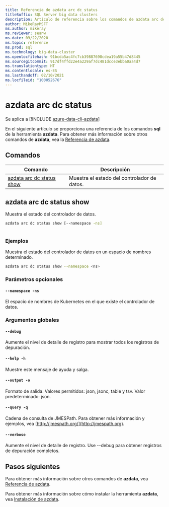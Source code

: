 ```yaml
---
title: Referencia de azdata arc dc status
titleSuffix: SQL Server big data clusters
description: Artículo de referencia sobre los comandos de azdata arc dc status.
author: MikeRayMSFT
ms.author: mikeray
ms.reviewer: seanw
ms.date: 09/22/2020
ms.topic: reference
ms.prod: sql
ms.technology: big-data-cluster
ms.openlocfilehash: 91bcda5ac4fc7cb39887698cdea19a55b47d8445
ms.sourcegitcommit: 917df4ffd22e4a229af7dc481dcce3ebba0aa4d7
ms.translationtype: HT
ms.contentlocale: es-ES
ms.lasthandoff: 02/10/2021
ms.locfileid: "100052676"
---
```

# <a name="azdata-arc-dc-status"></a>azdata arc dc status

Se aplica a [!INCLUDE [azure-data-cli-azdata](../../includes/azure-data-cli-azdata.md)]

En el siguiente artículo se proporciona una referencia de los comandos **sql** de la herramienta **azdata**. Para obtener más información sobre otros comandos de **azdata**, vea la [Referencia de azdata](reference-azdata.md).

## <a name="commands"></a>Comandos

|Comando|Descripción|
| --- | --- |
[azdata arc dc status show](#azdata-arc-dc-status-show) | Muestra el estado del controlador de datos.
## <a name="azdata-arc-dc-status-show"></a>azdata arc dc status show
Muestra el estado del controlador de datos.
```bash
azdata arc dc status show [--namespace -ns] 
                          
```
### <a name="examples"></a>Ejemplos
Muestra el estado del controlador de datos en un espacio de nombres determinado.
```bash
azdata arc dc status show --namespace <ns>
```
### <a name="optional-parameters"></a>Parámetros opcionales
#### `--namespace -ns`
El espacio de nombres de Kubernetes en el que existe el controlador de datos.
### <a name="global-arguments"></a>Argumentos globales
#### `--debug`
Aumente el nivel de detalle de registro para mostrar todos los registros de depuración.
#### `--help -h`
Muestre este mensaje de ayuda y salga.
#### `--output -o`
Formato de salida.  Valores permitidos: json, jsonc, table y tsv.  Valor predeterminado: json.
#### `--query -q`
Cadena de consulta de JMESPath. Para obtener más información y ejemplos, vea [http://jmespath.org/](http://jmespath.org).
#### `--verbose`
Aumente el nivel de detalle de registro. Use --debug para obtener registros de depuración completos.

## <a name="next-steps"></a>Pasos siguientes

Para obtener más información sobre otros comandos de **azdata**, vea [Referencia de azdata](reference-azdata.md). 

Para obtener más información sobre cómo instalar la herramienta **azdata**, vea [Instalación de azdata](..\install\deploy-install-azdata.md).

